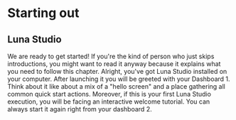 # Starting out

## Luna Studio

We are ready to get started! If you're the kind of person who just skips introductions, you might want to read it anyway because it explains what you need to follow this chapter. Alright, you've got Luna Studio installed on your computer. After launching it you will be greeted with your Dashboard <span class="uiref">1</span>. Think about it like about a mix of a "hello screen" and a place gathering all common quick start actions. Moreover, if this is your first Luna Studio execution, you will be facing an interactive welcome tutorial. You can always start it again right from your dashboard <span class="uiref">2</span>.

